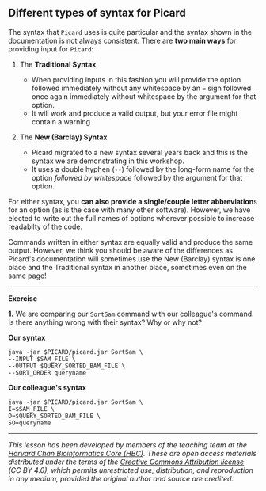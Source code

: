 ## Different types of syntax for Picard

The syntax that `Picard` uses is quite particular and the syntax shown in the documentation is not always consistent. There are **two main ways** for providing input for `Picard`:

1. The **Traditional Syntax**
   * When providing inputs in this fashion you will provide the option followed immediately without any whitespace by an `=` sign followed once again immediately without whitespace by the argument for that option.
   * It will work and produce a valid output, but your error file might contain a warning

2. The **New (Barclay) Syntax**
   * Picard migrated to a new syntax several years back and this is the syntax we are demonstrating in this workshop. 
   * It uses a double hyphen (`--`) followed by the long-form name for the option _followed by whitespace_ followed by the argument for that option. 
 

For either syntax, you **can also provide a single/couple letter abbreviation**s for an option (as is the case with many other software). However, we have elected to write out the full names of options wherever possible to increase readabilty of the code. 

Commands written in either syntax are equally valid and produce the same output. However, we think you should be aware of the differences as Picard's documentation will sometimes use the New (Barclay) syntax is one place and the Traditional syntax in another place, sometimes even on the same page! 

***

**Exercise**

**1.** We are comparing our `SortSam` command with our colleague's command. Is there anything wrong with their syntax? Why or why not?

**Our syntax**
```
java -jar $PICARD/picard.jar SortSam \
--INPUT $SAM_FILE \
--OUTPUT $QUERY_SORTED_BAM_FILE \
--SORT_ORDER queryname
```

**Our colleague's syntax**
```
java -jar $PICARD/picard.jar SortSam \
I=$SAM_FILE \
O=$QUERY_SORTED_BAM_FILE \
SO=queryname
```

***

*This lesson has been developed by members of the teaching team at the [Harvard Chan Bioinformatics Core (HBC)](http://bioinformatics.sph.harvard.edu/). These are open access materials distributed under the terms of the [Creative Commons Attribution license](https://creativecommons.org/licenses/by/4.0/) (CC BY 4.0), which permits unrestricted use, distribution, and reproduction in any medium, provided the original author and source are credited.*
